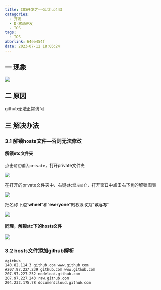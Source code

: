 ```yaml
---
title: IOS开发之——Github443
categories:
  - 开发
  - D-移动开发
  - IOS
tags:
  - IOS
abbrlink: 64ee454f
date: 2023-07-12 18:05:24
---
```

## 一 现象

![][1]

<!--more-->

## 二 原因

github无法正常访问

## 三 解决办法

### 3.1 解锁hosts文件—否则无法修改

#### 解锁etc文件夹

点击`前往`输入`private`，打开private文件夹

![][2]

在打开的private文件夹中，右键etc`显示简介`，打开窗口中点击右下角的解锁图表

![][3]

把名称下边“**wheel**”和“**everyone**”的权限改为“**读与写**”

![][4]

#### 同理，解锁etc下的hosts文件
![][5]

### 3.2 hosts文件添加github解析

```
#github
140.82.114.3 github.com www.github.com
#207.97.227.239 github.com www.github.com
207.97.227.252 nodeload.github.com
207.97.227.243 raw.github.com
204.232.175.78 documentcloud.github.com
```



[1]:https://cdn.jsdelivr.net/gh/PGzxc/CDN/blog-ios/ios-github-443-prot-443.png
[2]:https://cdn.jsdelivr.net/gh/PGzxc/CDN/blog-ios/ios-github-443-go-private.png
[3]:https://cdn.jsdelivr.net/gh/PGzxc/CDN/blog-ios/ios-github-443-etc-lock.png
[4]:https://cdn.jsdelivr.net/gh/PGzxc/CDN/blog-ios/ios-github-443-etc-read-write.png
[5]:https://cdn.jsdelivr.net/gh/PGzxc/CDN/blog-ios/ios-github-443-etc-host-read-write.png